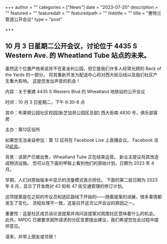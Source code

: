 +++
author = ""
categories = ["News"]
date = "2023-07-20"
description = ""
featured = ""
featuredalt = ""
featuredpath = ""
linktitle = ""
title = "惠特兰管道公开会议"
type = "post"

+++ 
## 10 月 3 日星期二公开会议，讨论位于 4435 S Western Ave. 的 Wheatland Tube 站点的未来。

虽然这个位置严格来说并不在麦金利公园，但它是我们许多人经常光顾的 Back of the Yards 的一部分。 将其重新开发为配送中心将对西大街沿线以及我们社区产生重大影响。 这是您发出声音的机会！

内容：关于重建 4435 S Western Blvd 的 Wheatland 地铁站的公开会议

时间：10 月 3 日星期二，下午 6:30-8 点

其中：布莱顿公园社区校园[新芝加哥公园区总部]
              西大街南 4830 号，俱乐部客房

主办：第12区役所

如果您无法亲自参加：第 12 区将在 Facebook Live 上直播会议。 Facebook 活动[此处](https://www.facebook.com/events/995703701713803/)。

背景：该房产已被出售，Wheatland Tube 正在结束运营。 新业主提议将其改造成物流设施。 您可以在下面的甲板上看到他们的原始计划，日期为 2023 年 4 月。

早期，人们对原始版本中显示的流量模式表示担忧。 下面的第二层日期为 2023 年 8 月，显示了开发商对 43 街和 47 街交通管理的修订计划。

这项提案是在之前的市议员和选区路线下开始的——随着提案的进展，很多事情都发生了变化。 流程处理不一致，这是召开这次公开会议的原因之一。

重要性：这是社区成员谈论该提案并询问该提案对周围社区意味着什么的机会。 此外，MPDC 已被要求就所请求的分区变更提出建议，我们希望您在此过程中提供意见。

请来，并带上朋友或邻居！
